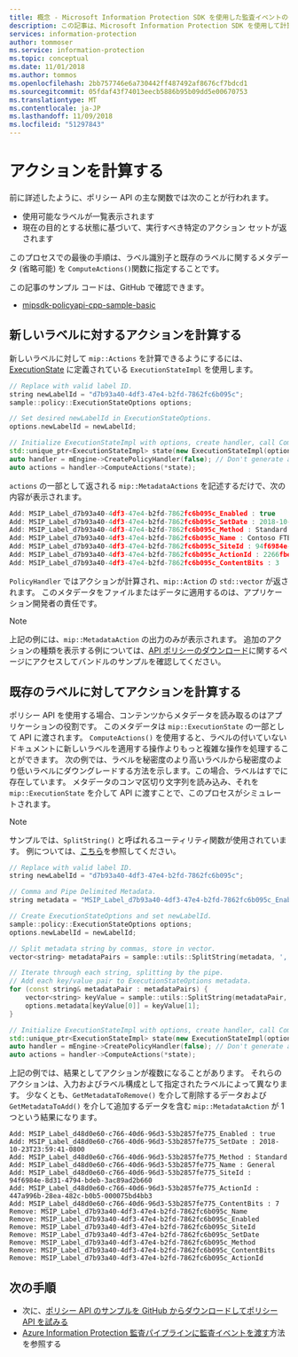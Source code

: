 ```yaml
---
title: 概念 - Microsoft Information Protection SDK を使用した監査イベントの作成
description: この記事は、Microsoft Information Protection SDK を使用して計算を行う方法を理解するのに役立ちます。
services: information-protection
author: tommoser
ms.service: information-protection
ms.topic: conceptual
ms.date: 11/01/2018
ms.author: tommos
ms.openlocfilehash: 2bb757746e6a730442ff487492af8676cf7bdcd1
ms.sourcegitcommit: 05fdaf43f74013eecb5886b95b09dd5e00670753
ms.translationtype: MT
ms.contentlocale: ja-JP
ms.lasthandoff: 11/09/2018
ms.locfileid: "51297843"
---
```

# <a name="compute-an-action"></a>アクションを計算する

前に詳述したように、ポリシー API の主な関数では次のことが行われます。
- 使用可能なラベルが一覧表示されます
- 現在の目的とする状態に基づいて、実行すべき特定のアクション セットが返されます

このプロセスでの最後の手順は、ラベル識別子と既存のラベルに関するメタデータ (省略可能) を `ComputeActions()`関数に指定することです。

この記事のサンプル コードは、GitHub で確認できます。

* [mipsdk-policyapi-cpp-sample-basic](https://github.com/Azure-Samples/mipsdk-policyapi-cpp-sample-basic)

## <a name="compute-an-action-for-a-new-label"></a>新しいラベルに対するアクションを計算する

新しいラベルに対して `mip::Actions` を計算できるようにするには、[ExecutionState](concept-auditing-policy-executionstate-cpp.md) に定義されている `ExecutionStateImpl` を使用します。

```cpp
// Replace with valid label ID.
string newLabelId = "d7b93a40-4df3-47e4-b2fd-7862fc6b095c"; 
sample::policy::ExecutionStateOptions options;

// Set desired newLabelId in ExecutionStateOptions.
options.newLabelId = newLabelId;

// Initialize ExecutionStateImpl with options, create handler, call ComputeActions.
std::unique_ptr<ExecutionStateImpl> state(new ExecutionStateImpl(options));
auto handler = mEngine->CreatePolicyHandler(false); // Don't generate audit event.
auto actions = handler->ComputeActions(*state);
```

`actions` の一部として返される `mip::MetadataActions` を記述するだけで、次の内容が表示されます。

```cpp
Add: MSIP_Label_d7b93a40-4df3-47e4-b2fd-7862fc6b095c_Enabled : true
Add: MSIP_Label_d7b93a40-4df3-47e4-b2fd-7862fc6b095c_SetDate : 2018-10-23T20:39:06-0800
Add: MSIP_Label_d7b93a40-4df3-47e4-b2fd-7862fc6b095c_Method : Standard
Add: MSIP_Label_d7b93a40-4df3-47e4-b2fd-7862fc6b095c_Name : Contoso FTEs (C)
Add: MSIP_Label_d7b93a40-4df3-47e4-b2fd-7862fc6b095c_SiteId : 94f6984e-8d31-4794-bdeb-3ac89ad2b660
Add: MSIP_Label_d7b93a40-4df3-47e4-b2fd-7862fc6b095c_ActionId : 2266fbe8-a0d9-44e8-bad8-00008f2a0915
Add: MSIP_Label_d7b93a40-4df3-47e4-b2fd-7862fc6b095c_ContentBits : 3
```

`PolicyHandler` ではアクションが計算され、`mip::Action` の `std::vector` が返されます。 このメタデータをファイルまたはデータに適用するのは、アプリケーション開発者の責任です。

> [!NOTE]
> 上記の例には、`mip::MetadataAction` の出力のみが表示されます。 追加のアクションの種類を表示する例については、[API ポリシーのダウンロード](https://aka.ms/mipsdkbins)に関するページにアクセスしてバンドルのサンプルを確認してください。

## <a name="compute-actions-with-an-existing-label"></a>既存のラベルに対してアクションを計算する

ポリシー API を使用する場合、コンテンツからメタデータを読み取るのはアプリケーションの役割です。 このメタデータは `mip::ExecutionState` の一部として API に渡されます。 `ComputeActions()` を使用すると、ラベルの付いていないドキュメントに新しいラベルを適用する操作よりもっと複雑な操作を処理することができます。 次の例では、ラベルを秘密度のより高いラベルから秘密度のより低いラベルにダウングレードする方法を示します。この場合、ラベルはすでに存在しています。 メタデータのコンマ区切り文字列を読み込み、それを `mip::ExecutionState` を介して API に渡すことで、このプロセスがシミュレートされます。

> [!NOTE]
> サンプルでは、`SplitString()` と呼ばれるユーティリティ関数が使用されています。 例については、[こちら](https://github.com/Azure-Samples/mipsdk-policyapi-cpp-sample-basic/blob/master/mipsdk-policyapi-cpp-sample-basic/utils.cpp)を参照してください。

```cpp
// Replace with valid label ID.
string newLabelId = "d7b93a40-4df3-47e4-b2fd-7862fc6b095c";

// Comma and Pipe Delimited Metadata.
string metadata = "MSIP_Label_d7b93a40-4df3-47e4-b2fd-7862fc6b095c_Enabled|true,MSIP_Label_d7b93a40-4df3-47e4-b2fd-7862fc6b095c_SetDate|2018-10-23T21:53:31-0800,MSIP_Label_d7b93a40-4df3-47e4-b2fd-7862fc6b095c_Method|Standard,MSIP_Label_d7b93a40-4df3-47e4-b2fd-7862fc6b095c_Name|Contoso FTEs (C),MSIP_Label_d7b93a40-4df3-47e4-b2fd-7862fc6b095c_SiteId|94f6984e-8d31-4794-bdeb-3ac89ad2b660,MSIP_Label_d7b93a40-4df3-47e4-b2fd-7862fc6b095c_ActionId|b56491d9-155f-40ff-866f-0000acd85c31,MSIP_Label_d7b93a40-4df3-47e4-b2fd-7862fc6b095c_ContentBits|7";

// Create ExecutionStateOptions and set newLabelId.
sample::policy::ExecutionStateOptions options;
options.newLabelId = newLabelId;

// Split metadata string by commas, store in vector.
vector<string> metadataPairs = sample::utils::SplitString(metadata, ','); 

// Iterate through each string, splitting by the pipe.
// Add each key/value pair to ExecutionStateOptions metadata.
for (const string& metadataPair : metadataPairs) {
    vector<string> keyValue = sample::utils::SplitString(metadataPair, '|');
    options.metadata[keyValue[0]] = keyValue[1];
}

// Initialize ExecutionStateImpl with options, create handler, call ComputeActions
std::unique_ptr<ExecutionStateImpl> state(new ExecutionStateImpl(options));
auto handler = mEngine->CreatePolicyHandler(false); // Don't generate audit event.
auto actions = handler->ComputeActions(*state);
```

上記の例では、結果としてアクションが複数になることがあります。 それらのアクションは、入力およびラベル構成として指定されたラベルによって異なります。 少なくとも、`GetMetadataToRemove()` を介して削除するデータおよび `GetMetadataToAdd()` を介して追加するデータを含む `mip::MetadataAction` が 1 つという結果になります。

```
Add: MSIP_Label_d48d0e60-c766-40d6-96d3-53b2857fe775_Enabled : true
Add: MSIP_Label_d48d0e60-c766-40d6-96d3-53b2857fe775_SetDate : 2018-10-23T23:59:41-0800
Add: MSIP_Label_d48d0e60-c766-40d6-96d3-53b2857fe775_Method : Standard
Add: MSIP_Label_d48d0e60-c766-40d6-96d3-53b2857fe775_Name : General
Add: MSIP_Label_d48d0e60-c766-40d6-96d3-53b2857fe775_SiteId : 94f6984e-8d31-4794-bdeb-3ac89ad2b660
Add: MSIP_Label_d48d0e60-c766-40d6-96d3-53b2857fe775_ActionId : 447a996b-28ea-482c-b0b5-000075bd4bb3
Add: MSIP_Label_d48d0e60-c766-40d6-96d3-53b2857fe775_ContentBits : 7
Remove: MSIP_Label_d7b93a40-4df3-47e4-b2fd-7862fc6b095c_Name
Remove: MSIP_Label_d7b93a40-4df3-47e4-b2fd-7862fc6b095c_Enabled
Remove: MSIP_Label_d7b93a40-4df3-47e4-b2fd-7862fc6b095c_SiteId
Remove: MSIP_Label_d7b93a40-4df3-47e4-b2fd-7862fc6b095c_SetDate
Remove: MSIP_Label_d7b93a40-4df3-47e4-b2fd-7862fc6b095c_Method
Remove: MSIP_Label_d7b93a40-4df3-47e4-b2fd-7862fc6b095c_ContentBits
Remove: MSIP_Label_d7b93a40-4df3-47e4-b2fd-7862fc6b095c_ActionId
```

## <a name="next-steps"></a>次の手順

* 次に、[ポリシー API のサンプルを GitHub からダウンロードしてポリシー API を試みる](https://azure.microsoft.com/resources/samples/?sort=0&term=mipsdk+policyapi)
* [Azure Information Protection 監査パイプラインに監査イベントを渡す](concept-auditing-policy-cpp.md)方法を参照する